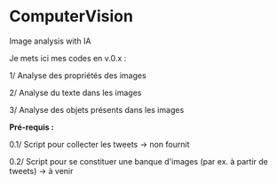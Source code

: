 # ComputerVision
Image analysis with IA

Je mets ici mes codes en v.0.x :

1/ Analyse des propriétés des images

2/ Analyse du texte dans les images

3/ Analyse des objets présents dans les images

**Pré-requis :**

0.1/ Script pour collecter les tweets -> non fournit

0.2/ Script pour se constituer une banque d'images (par ex. à partir de tweets) -> à venir

